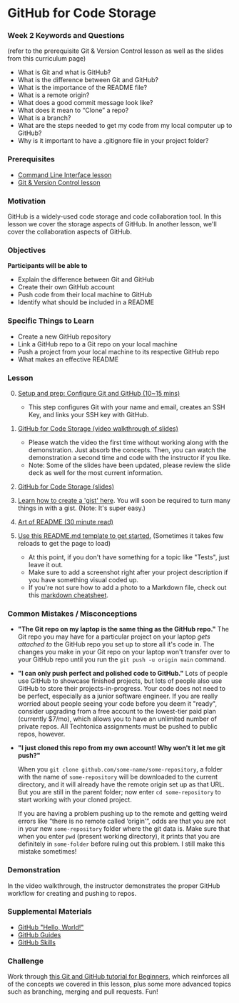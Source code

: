 # GitHub for Code Storage

### Week 2 Keywords and Questions

(refer to the prerequisite Git & Version Control lesson as well as the slides from this curriculum page)

- What is Git and what is GitHub?
- What is the difference between Git and GitHub?
- What is the importance of the README file?
- What is a remote origin?
- What does a good commit message look like?
- What does it mean to “Clone” a repo?
- What is a branch?
- What are the steps needed to get my code from my local computer up to GitHub?
- Why is it important to have a .gitignore file in your project folder?


### Prerequisites

- [Command Line Interface lesson](/command-line/command-line-interface.md)
- [Git & Version Control lesson](./git-version-control.md)

### Motivation

GitHub is a widely-used code storage and code collaboration tool. In this lesson we cover the storage aspects of GitHub. In another lesson, we'll cover the collaboration aspects of GitHub.

### Objectives

**Participants will be able to**

- Explain the difference between Git and GitHub
- Create their own GitHub account
- Push code from their local machine to GitHub
- Identify what should be included in a README

### Specific Things to Learn

- Create a new GitHub repository
- Link a GitHub repo to a Git repo on your local machine
- Push a project from your local machine to its respective GitHub repo
- What makes an effective README

### Lesson

0. [Setup and prep: Configure Git and GitHub (10~15 mins)](https://www.theodinproject.com/paths/foundations/courses/foundations/lessons/setting-up-git#step-2-configure-git-and-github)

   - This step configures Git with your name and email, creates an SSH Key, and links your SSH key with GitHub.

1. [GitHub for Code Storage (video walkthrough of slides)](https://drive.google.com/file/d/1GRBWkRUmB2IAtHrs9wXid3HEdAtGsUZo/view?usp=sharing)

   - Please watch the video the first time without working along with the demonstration. Just absorb the concepts. Then, you can watch the demonstration a second time and code with the instructor if you like.
   - Note: Some of the slides have been updated, please review the slide deck as well for the most current information.

1. [GitHub for Code Storage (slides)](https://docs.google.com/presentation/d/1wlhPFx4oq3xWWdPqwf8CP6cmcuo7gaQ0UeOcKocSjp8/edit?usp=sharing)

1. [Learn how to create a 'gist' here](https://help.github.com/en/articles/creating-gists). You will soon be required to turn many things in with a gist. (Note: It's super easy.)

1. [Art of README (30 minute read)](https://github.com/noffle/art-of-readme)

1. [Use this README.md template to get started.](https://gist.github.com/PurpleBooth/109311bb0361f32d87a2) (Sometimes it takes few reloads to get the page to load)
   - At this point, if you don't have something for a topic like "Tests", just leave it out.
   - Make sure to add a screenshot right after your project description if you have something visual coded up.
   - If you're not sure how to add a photo to a Markdown file, check out this [markdown cheatsheet](https://github.com/adam-p/markdown-here/wiki/Markdown-Cheatsheet).

### Common Mistakes / Misconceptions

- **"The Git repo on my laptop is the same thing as the GitHub repo."** The Git repo you may have for a particular project on your laptop _gets attached to_ the GitHub repo you set up to store all it's code in. The changes you make in your Git repo on your laptop won't transfer over to your GitHub repo until you run the `git push -u origin main` command.

- **"I can only push perfect and polished code to GitHub."** Lots of people use GitHub to showcase finished projects, but lots of people also use GitHub to store their projects-in-progress. Your code does not need to be perfect, especially as a junior software engineer. If you are really worried about people seeing your code before you deem it "ready", consider upgrading from a free account to the lowest-tier paid plan (currently \$7/mo), which allows you to have an unlimited number of private repos. All Techtonica assignments must be pushed to public repos, however.

- **"I just cloned this repo from my own account! Why won't it let me git push?"**

  When you `git clone github.com/some-name/some-repository`, a folder with the name of `some-repository` will be downloaded to the current directory, and it will already have the remote origin set up as that URL. But you are still in the parent folder; now enter `cd some-repository` to start working with your cloned project.

  If you are having a problem pushing up to the remote and getting weird errors like “there is no remote called ‘origin’“, odds are that you are not in your new `some-repository` folder where the git data is. Make sure that when you enter `pwd` (present working directory), it prints that you are definitely in `some-folder` before ruling out this problem. I still make this mistake sometimes!

### Demonstration

In the video walkthrough, the instructor demonstrates the proper GitHub workflow for creating and pushing to repos.


### Supplemental Materials

- [GitHub "Hello, World!"](https://guides.github.com/activities/hello-world/)
- [GitHub Guides](https://guides.github.com/)
- [GitHub Skills](https://skills.github.com/)

### Challenge

Work through [this Git and GitHub tutorial for Beginners](http://product.hubspot.com/blog/git-and-github-tutorial-for-beginners), which reinforces all of the concepts we covered in this lesson, plus some more advanced topics such as branching, merging and pull requests. Fun!

